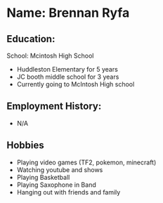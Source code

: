 # Name: Brennan Ryfa 

## Education:
School: Mcintosh High School
 - Huddleston Elementary for 5 years
 - JC booth middle school for 3 years
 - Currently going to McIntosh High school

## Employment History:
 - N/A

## Hobbies
 - Playing video games (TF2, pokemon, minecraft)
 - Watching youtube and shows
 - Playing Basketball
 - Playing Saxophone in Band 
 - Hanging out with friends and family
